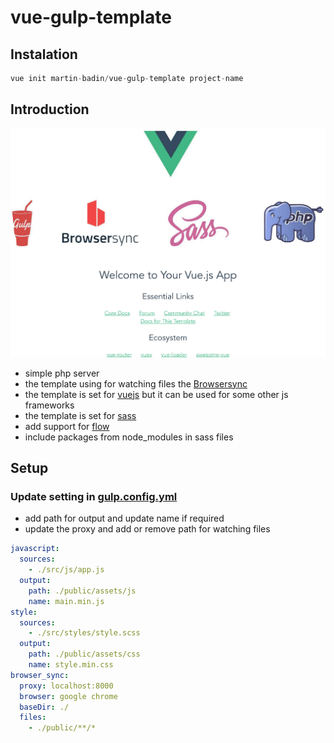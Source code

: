 # vue-gulp-template

## Instalation

```js
vue init martin-badin/vue-gulp-template project-name
```

## Introduction
![Vue Gulp Template](template.jpg)
* simple php server
* the template using for watching files the [Browsersync](https://browsersync.io/)
* the template is set for [vuejs](https://vuejs.org) but it can be used for some other js frameworks
* the template is set for [sass](https://sass-lang.com/)
* add support for [flow](https://flow.org/en/)
* include packages from node_modules in sass files

## Setup

### Update setting in [gulp.config.yml](https://github.com/martin-badin/vue-gulp-template/blob/master/gulp.config.yml)

* add path for output and update name if required
* update the proxy and add or remove path for watching files

```yaml
javascript:
  sources:
    - ./src/js/app.js
  output:
    path: ./public/assets/js
    name: main.min.js
style:
  sources:
    - ./src/styles/style.scss
  output:
    path: ./public/assets/css
    name: style.min.css
browser_sync:
  proxy: localhost:8000
  browser: google chrome
  baseDir: ./
  files:
    - ./public/**/*
```